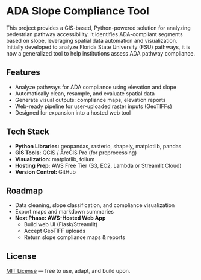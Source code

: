 # ADA Slope Compliance Tool

This project provides a GIS-based, Python-powered solution for analyzing pedestrian pathway accessibility. It identifies ADA-compliant segments based on slope, leveraging spatial data automation and visualization. Initially developed to analyze Florida State University (FSU) pathways, it is now a generalized tool to help institutions assess ADA pathway compliance.

## Features
- Analyze pathways for ADA compliance using elevation and slope
- Automatically clean, resample, and evaluate spatial data
- Generate visual outputs: compliance maps, elevation reports
- Web-ready pipeline for user-uploaded raster inputs (GeoTIFFs)
- Designed for expansion into a hosted web tool

## Tech Stack
- **Python Libraries:** geopandas, rasterio, shapely, matplotlib, pandas
- **GIS Tools:** QGIS / ArcGIS Pro (for preprocessing)
- **Visualization:** matplotlib, folium
- **Hosting Prep:** AWS Free Tier (S3, EC2, Lambda or Streamlit Cloud)
- **Version Control:** GitHub


## Roadmap

- Data cleaning, slope classification, and compliance visualization  
- Export maps and markdown summaries  
- **Next Phase: AWS-Hosted Web App**  
  - Build web UI (Flask/Streamlit)  
  - Accept GeoTIFF uploads  
  - Return slope compliance maps & reports  

## License
[MIT License](LICENSE) — free to use, adapt, and build upon.

